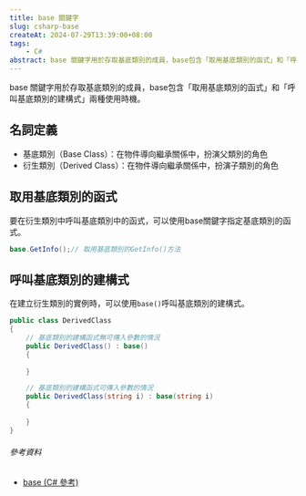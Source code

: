 ```yaml
---
title: base 關鍵字
slug: csharp-base
createAt: 2024-07-29T13:39:00+08:00
tags:
    - C#
abstract: base 關鍵字用於存取基底類別的成員，base包含「取用基底類別的函式」和「呼叫基底類別的建構式」兩種使用時機。
---
```

base 關鍵字用於存取基底類別的成員，base包含「取用基底類別的函式」和「呼叫基底類別的建構式」兩種使用時機。

## 名詞定義
- 基底類別（Base Class）：在物件導向繼承關係中，扮演父類別的角色
- 衍生類別（Derived Class）：在物件導向繼承關係中，扮演子類別的角色

## 取用基底類別的函式
要在衍生類別中呼叫基底類別中的函式，可以使用base關鍵字指定基底類別的函式。
```csharp
base.GetInfo();// 取用基底類別的GetInfo()方法
```

## 呼叫基底類別的建構式
在建立衍生類別的實例時，可以使用`base()`呼叫基底類別的建構式。
```csharp
public class DerivedClass
{
	// 基底類別的建構函式無可傳入參數的情況
	public DerivedClass() : base()
	{
		
	}

	// 基底類別的建構函式可傳入參數的情況
	public DerivedClass(string i) : base(string i)
	{
		
	}
}
```

###### 參考資料
- [base (C# 參考)]

[base (C# 參考)]: https://learn.microsoft.com/zh-tw/dotnet/csharp/language-reference/keywords/base